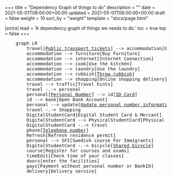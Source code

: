 +++
title = "Dependency Graph of things to do"
description = ""
date = 2021-05-01T08:00:00+00:00
updated = 2021-05-01T08:00:00+00:00
draft = false
weight = 10
sort_by = "weight"
template = "docs/page.html"

[extra]
lead = 'A dependency graph of things we needs to do.'
toc = true
top = false
+++

<pre class="mermaid">
    graph LR
        travel[<a href="/docs/transport/ticket">Public transport tickets</a>] --> accommodation[Get accommodation keys]
        accommodation --> furniture[Buy Furniture]
        accommodation --> internet[Internet Connection]
        accommodation --> cook[Use the kitchen]
        accommodation --> laundry[Use the laundry]
        accommodation --> rubbish[<a href="/docs/living/rubbish">Throw rubbish</a>]
        accommodation --> shopping[Online shopping delivery]
        travel --> traffic[Travel hints]
        travel -.-> personal
        personal[<a href="/docs/id/personal-number">Personal Number</a>] --> id[<a href="/docs/id/id-card">ID Card</a>]
        id --> bank[Open Bank Account]
        personal --> update[<a href="/docs/id/update-pn-in-chalm/">Update personal number information in Chalmers</a>]
        travel -.-> Shopping
        DigitalStudentCard[Digital Student Card & Mercant]
        DigitalStudentCard --> PhysicalStudentCard[Physical Student Card]
        DigitalStudentCard -.-> travel
        phone[<a href="/docs/phone/circ-sim/">Telephone number</a>]
        Refresh[Refresh residence permit]
        personal --> SFI[Swedish course For Immigrants]
        DigitalStudentCard -.-> bicycle[<a href="/docs/transport/shared-bicycle/">Shared bicycle</a>]
        course[Register for courses and exams]
        timeEdit[Check time of your classes]
        doors[enter the facilities]
        pays[Payment without personal number or BankID]
        delivery[Delivery service]
</pre>

<script type="module">
    import mermaid from 'https://cdn.jsdelivr.net/npm/mermaid@10/dist/mermaid.esm.min.mjs';
    mermaid.initialize({
        startOnLoad: true,
        theme: 'base',
        themeVariables: {
            primaryColor: '#6699FF',
            lineColor: '#F8B229',
        }
    });
</script>

